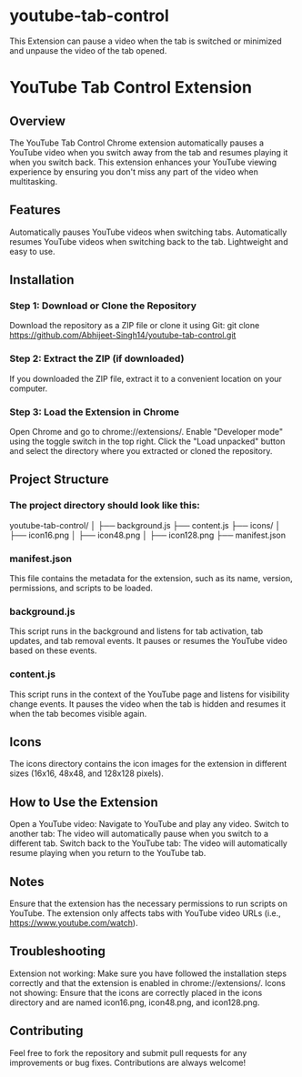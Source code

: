 # youtube-tab-control
This Extension can pause a video when the tab is switched or minimized and unpause the video of the tab opened.

# YouTube Tab Control Extension

## Overview

The YouTube Tab Control Chrome extension automatically pauses a YouTube video when you switch away from the tab and resumes playing it when you switch back. This extension enhances your YouTube viewing experience by ensuring you don't miss any part of the video when multitasking.

## Features

Automatically pauses YouTube videos when switching tabs.
Automatically resumes YouTube videos when switching back to the tab.
Lightweight and easy to use.

## Installation

### Step 1: Download or Clone the Repository

Download the repository as a ZIP file or clone it using Git: git clone https://github.com/Abhijeet-Singh14/youtube-tab-control.git

### Step 2: Extract the ZIP (if downloaded)

If you downloaded the ZIP file, extract it to a convenient location on your computer.

### Step 3: Load the Extension in Chrome

Open Chrome and go to chrome://extensions/.
Enable "Developer mode" using the toggle switch in the top right.
Click the "Load unpacked" button and select the directory where you extracted or cloned the repository.

## Project Structure

### The project directory should look like this:

youtube-tab-control/
│
├── background.js
├── content.js
├── icons/
│   ├── icon16.png
│   ├── icon48.png
│   ├── icon128.png
├── manifest.json

### manifest.json
This file contains the metadata for the extension, such as its name, version, permissions, and scripts to be loaded.

### background.js
This script runs in the background and listens for tab activation, tab updates, and tab removal events. It pauses or resumes the YouTube video based on these events.

### content.js
This script runs in the context of the YouTube page and listens for visibility change events. It pauses the video when the tab is hidden and resumes it when the tab becomes visible again.

## Icons
The icons directory contains the icon images for the extension in different sizes (16x16, 48x48, and 128x128 pixels).

## How to Use the Extension

Open a YouTube video: Navigate to YouTube and play any video.
Switch to another tab: The video will automatically pause when you switch to a different tab.
Switch back to the YouTube tab: The video will automatically resume playing when you return to the YouTube tab.

## Notes

Ensure that the extension has the necessary permissions to run scripts on YouTube.
The extension only affects tabs with YouTube video URLs (i.e., https://www.youtube.com/watch).

## Troubleshooting

Extension not working: Make sure you have followed the installation steps correctly and that the extension is enabled in chrome://extensions/.
Icons not showing: Ensure that the icons are correctly placed in the icons directory and are named icon16.png, icon48.png, and icon128.png.

## Contributing
Feel free to fork the repository and submit pull requests for any improvements or bug fixes. Contributions are always welcome!








